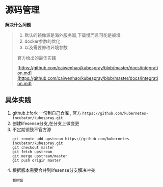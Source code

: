 # 源码管理

**解决什么问题**

> 1. 默认的镜像源是海外服务器,下载慢而且可能是被墙. 
> 2. docker参数的优化
> 3. 以及需要修改环境参数
>
> 官方给出的最佳实践
>
> [https://github.com/caiwenhao/kubespray/blob/master/docs/integration.md](https://github.com/caiwenhao/kubespray/blob/master/docs/integration.md)

## 具体实践

1. github上fork 一份到自己仓库 , 官方 `https://github.com/kubernetes-incubator/kubespray.git`
2. 创建lifesense分支,在分支上做变更
3. 不定期铜鼓不官方源
   ```
   git remote add upstream https://github.com/kubernetes-incubator/kubespray.git
   git checkout master
   git fetch upstream
   git merge upstream/master
   git push origin master
   ```
4. 根据版本需要合并到lifesense分支解决冲突
   ```
   暂时留
   ```



